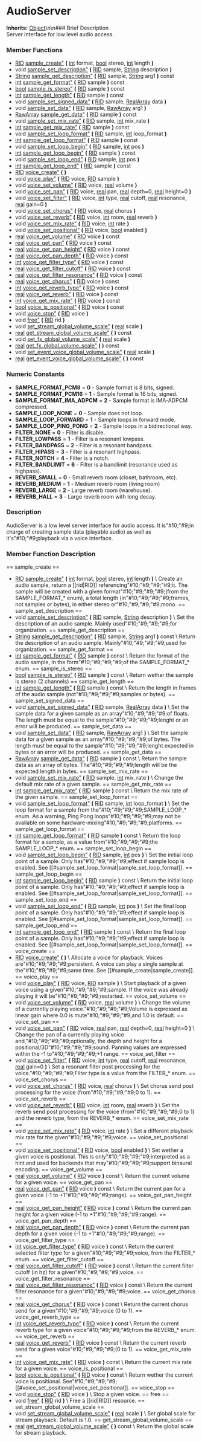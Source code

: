 #  AudioServer  
**Inherits:** [Object](class_object)\\n\\n###  Brief Description  
Server interface for low level audio access.
###  Member Functions 
  * [RID](class_rid) [sample_create"](#sample_create) **(** [int](class_int) format, [bool](class_bool) stereo, [int](class_int) length  **)**
  * void [sample_set_description"](#sample_set_description) **(** [RID](class_rid) sample, [String](class_string) description  **)**
  * [String](class_string) [sample_get_description"](#sample_get_description) **(** [RID](class_rid) sample, [String](class_string) arg1  **)** const
  * [int](class_int) [sample_get_format"](#sample_get_format) **(** [RID](class_rid) sample  **)** const
  * [bool](class_bool) [sample_is_stereo"](#sample_is_stereo) **(** [RID](class_rid) sample  **)** const
  * [int](class_int) [sample_get_length"](#sample_get_length) **(** [RID](class_rid) sample  **)** const
  * void [sample_set_signed_data"](#sample_set_signed_data) **(** [RID](class_rid) sample, [RealArray](class_realarray) data  **)**
  * void [sample_set_data"](#sample_set_data) **(** [RID](class_rid) sample, [RawArray](class_rawarray) arg1  **)**
  * [RawArray](class_rawarray) [sample_get_data"](#sample_get_data) **(** [RID](class_rid) sample  **)** const
  * void [sample_set_mix_rate"](#sample_set_mix_rate) **(** [RID](class_rid) sample, [int](class_int) mix_rate  **)**
  * [int](class_int) [sample_get_mix_rate"](#sample_get_mix_rate) **(** [RID](class_rid) sample  **)** const
  * void [sample_set_loop_format"](#sample_set_loop_format) **(** [RID](class_rid) sample, [int](class_int) loop_format  **)**
  * [int](class_int) [sample_get_loop_format"](#sample_get_loop_format) **(** [RID](class_rid) sample  **)** const
  * void [sample_set_loop_begin"](#sample_set_loop_begin) **(** [RID](class_rid) sample, [int](class_int) pos  **)**
  * [int](class_int) [sample_get_loop_begin"](#sample_get_loop_begin) **(** [RID](class_rid) sample  **)** const
  * void [sample_set_loop_end"](#sample_set_loop_end) **(** [RID](class_rid) sample, [int](class_int) pos  **)**
  * [int](class_int) [sample_get_loop_end"](#sample_get_loop_end) **(** [RID](class_rid) sample  **)** const
  * [RID](class_rid) [voice_create"](#voice_create) **(** **)**
  * void [voice_play"](#voice_play) **(** [RID](class_rid) voice, [RID](class_rid) sample  **)**
  * void [voice_set_volume"](#voice_set_volume) **(** [RID](class_rid) voice, [real](class_real) volume  **)**
  * void [voice_set_pan"](#voice_set_pan) **(** [RID](class_rid) voice, [real](class_real) pan, [real](class_real) depth=0, [real](class_real) height=0  **)**
  * void [voice_set_filter"](#voice_set_filter) **(** [RID](class_rid) voice, [int](class_int) type, [real](class_real) cutoff, [real](class_real) resonance, [real](class_real) gain=0  **)**
  * void [voice_set_chorus"](#voice_set_chorus) **(** [RID](class_rid) voice, [real](class_real) chorus  **)**
  * void [voice_set_reverb"](#voice_set_reverb) **(** [RID](class_rid) voice, [int](class_int) room, [real](class_real) reverb  **)**
  * void [voice_set_mix_rate"](#voice_set_mix_rate) **(** [RID](class_rid) voice, [int](class_int) rate  **)**
  * void [voice_set_positional"](#voice_set_positional) **(** [RID](class_rid) voice, [bool](class_bool) enabled  **)**
  * [real](class_real) [voice_get_volume"](#voice_get_volume) **(** [RID](class_rid) voice  **)** const
  * [real](class_real) [voice_get_pan"](#voice_get_pan) **(** [RID](class_rid) voice  **)** const
  * [real](class_real) [voice_get_pan_height"](#voice_get_pan_height) **(** [RID](class_rid) voice  **)** const
  * [real](class_real) [voice_get_pan_depth"](#voice_get_pan_depth) **(** [RID](class_rid) voice  **)** const
  * [int](class_int) [voice_get_filter_type"](#voice_get_filter_type) **(** [RID](class_rid) voice  **)** const
  * [real](class_real) [voice_get_filter_cutoff"](#voice_get_filter_cutoff) **(** [RID](class_rid) voice  **)** const
  * [real](class_real) [voice_get_filter_resonance"](#voice_get_filter_resonance) **(** [RID](class_rid) voice  **)** const
  * [real](class_real) [voice_get_chorus"](#voice_get_chorus) **(** [RID](class_rid) voice  **)** const
  * [int](class_int) [voice_get_reverb_type"](#voice_get_reverb_type) **(** [RID](class_rid) voice  **)** const
  * [real](class_real) [voice_get_reverb"](#voice_get_reverb) **(** [RID](class_rid) voice  **)** const
  * [int](class_int) [voice_get_mix_rate"](#voice_get_mix_rate) **(** [RID](class_rid) voice  **)** const
  * [bool](class_bool) [voice_is_positional"](#voice_is_positional) **(** [RID](class_rid) voice  **)** const
  * void [voice_stop"](#voice_stop) **(** [RID](class_rid) voice  **)**
  * void [free"](#free) **(** [RID](class_rid) rid  **)**
  * void [set_stream_global_volume_scale"](#set_stream_global_volume_scale) **(** [real](class_real) scale  **)**
  * [real](class_real) [get_stream_global_volume_scale"](#get_stream_global_volume_scale) **(** **)** const
  * void [set_fx_global_volume_scale"](#set_fx_global_volume_scale) **(** [real](class_real) scale  **)**
  * [real](class_real) [get_fx_global_volume_scale"](#get_fx_global_volume_scale) **(** **)** const
  * void [set_event_voice_global_volume_scale"](#set_event_voice_global_volume_scale) **(** [real](class_real) scale  **)**
  * [real](class_real) [get_event_voice_global_volume_scale"](#get_event_voice_global_volume_scale) **(** **)** const
###  Numeric Constants  
  * **SAMPLE_FORMAT_PCM8** = **0** - Sample format is 8 bits, signed.
  * **SAMPLE_FORMAT_PCM16** = **1** - Sample format is 16 bits, signed.
  * **SAMPLE_FORMAT_IMA_ADPCM** = **2** - Sample format is IMA-ADPCM compressed.
  * **SAMPLE_LOOP_NONE** = **0** - Sample does not loop.
  * **SAMPLE_LOOP_FORWARD** = **1** - Sample loops in forward mode.
  * **SAMPLE_LOOP_PING_PONG** = **2** - Sample loops in a bidirectional way.
  * **FILTER_NONE** = **0** - Filter is disable.
  * **FILTER_LOWPASS** = **1** - Filter is a resonant lowpass.
  * **FILTER_BANDPASS** = **2** - Filter is a resonant bandpass.
  * **FILTER_HIPASS** = **3** - Filter is a resonant highpass.
  * **FILTER_NOTCH** = **4** - Filter is a notch.
  * **FILTER_BANDLIMIT** = **6** - Filter is a bandlimit (resonance used as highpass).
  * **REVERB_SMALL** = **0** - Small reverb room (closet, bathroom, etc).
  * **REVERB_MEDIUM** = **1** - Medium reverb room (living room)
  * **REVERB_LARGE** = **2** - Large reverb room (warehouse).
  * **REVERB_HALL** = **3** - Large reverb room with long decay.
###  Description  
AudioServer is a low level server interface for audio access. It is"#10;"#9;in charge of creating sample data (playable audio) as well as it's"#10;"#9;playback via a voice interface.
###  Member Function Description  
==  sample_create  ==
  * [RID](class_rid) [sample_create"](#sample_create) **(** [int](class_int) format, [bool](class_bool) stereo, [int](class_int) length  **)**
\\
Create an audio sample, return a [[rid|RID]] referencing"#10;"#9;"#9;"#9;it. The sample will be created with a given format"#10;"#9;"#9;"#9;(from the SAMPLE_FORMAT_* enum), a total length (in"#10;"#9;"#9;"#9;frames, not samples or bytes), in either stereo or"#10;"#9;"#9;"#9;mono.
==  sample_set_description  ==
  * void [sample_set_description"](#sample_set_description) **(** [RID](class_rid) sample, [String](class_string) description  **)**
\\
Set the description of an audio sample. Mainly used"#10;"#9;"#9;"#9;for organization.
==  sample_get_description  ==
  * [String](class_string) [sample_get_description"](#sample_get_description) **(** [RID](class_rid) sample, [String](class_string) arg1  **)** const
\\
Return the description of an audio sample. Mainly"#10;"#9;"#9;"#9;used for organization.
==  sample_get_format  ==
  * [int](class_int) [sample_get_format"](#sample_get_format) **(** [RID](class_rid) sample  **)** const
\\
Return the format of the audio sample, in the form"#10;"#9;"#9;"#9;of the SAMPLE_FORMAT_* enum.
==  sample_is_stereo  ==
  * [bool](class_bool) [sample_is_stereo"](#sample_is_stereo) **(** [RID](class_rid) sample  **)** const
\\
Return wether the sample is stereo (2 channels)
==  sample_get_length  ==
  * [int](class_int) [sample_get_length"](#sample_get_length) **(** [RID](class_rid) sample  **)** const
\\
Return the length in frames of the audio sample (not"#10;"#9;"#9;"#9;samples or bytes).
==  sample_set_signed_data  ==
  * void [sample_set_signed_data"](#sample_set_signed_data) **(** [RID](class_rid) sample, [RealArray](class_realarray) data  **)**
\\
Set the sample data for a given sample as an array"#10;"#9;"#9;"#9;of floats. The length must be equal to the sample"#10;"#9;"#9;"#9;lenght or an error will be produced.
==  sample_set_data  ==
  * void [sample_set_data"](#sample_set_data) **(** [RID](class_rid) sample, [RawArray](class_rawarray) arg1  **)**
\\
Set the sample data for a given sample as an array"#10;"#9;"#9;"#9;of bytes. The length must be equal to the sample"#10;"#9;"#9;"#9;lenght expected in bytes or an error will be produced.
==  sample_get_data  ==
  * [RawArray](class_rawarray) [sample_get_data"](#sample_get_data) **(** [RID](class_rid) sample  **)** const
\\
Return the sample data as an array of bytes. The"#10;"#9;"#9;"#9;length will be the expected length in bytes.
==  sample_set_mix_rate  ==
  * void [sample_set_mix_rate"](#sample_set_mix_rate) **(** [RID](class_rid) sample, [int](class_int) mix_rate  **)**
\\
Change the default mix rate of a given sample.
==  sample_get_mix_rate  ==
  * [int](class_int) [sample_get_mix_rate"](#sample_get_mix_rate) **(** [RID](class_rid) sample  **)** const
\\
Return the mix rate of the given sample.
==  sample_set_loop_format  ==
  * void [sample_set_loop_format"](#sample_set_loop_format) **(** [RID](class_rid) sample, [int](class_int) loop_format  **)**
\\
Set the loop format for a sample from the"#10;"#9;"#9;"#9;SAMPLE_LOOP_* enum. As a warning, Ping Pong loops"#10;"#9;"#9;"#9;may not be available on some hardware-mixing"#10;"#9;"#9;"#9;platforms.
==  sample_get_loop_format  ==
  * [int](class_int) [sample_get_loop_format"](#sample_get_loop_format) **(** [RID](class_rid) sample  **)** const
\\
Return the loop format for a sample, as a value from"#10;"#9;"#9;"#9;the SAMPLE_LOOP_* enum.
==  sample_set_loop_begin  ==
  * void [sample_set_loop_begin"](#sample_set_loop_begin) **(** [RID](class_rid) sample, [int](class_int) pos  **)**
\\
Set the initial loop point of a sample. Only has"#10;"#9;"#9;"#9;effect if sample loop is enabled. See [[#sample_set_loop_format|sample_set_loop_format]].
==  sample_get_loop_begin  ==
  * [int](class_int) [sample_get_loop_begin"](#sample_get_loop_begin) **(** [RID](class_rid) sample  **)** const
\\
Return the initial loop point of a sample. Only has"#10;"#9;"#9;"#9;effect if sample loop is enabled. See [[#sample_set_loop_format|sample_set_loop_format]].
==  sample_set_loop_end  ==
  * void [sample_set_loop_end"](#sample_set_loop_end) **(** [RID](class_rid) sample, [int](class_int) pos  **)**
\\
Set the final loop point of a sample. Only has"#10;"#9;"#9;"#9;effect if sample loop is enabled. See [[#sample_set_loop_format|sample_set_loop_format]].
==  sample_get_loop_end  ==
  * [int](class_int) [sample_get_loop_end"](#sample_get_loop_end) **(** [RID](class_rid) sample  **)** const
\\
Return the final loop point of a sample. Only has"#10;"#9;"#9;"#9;effect if sample loop is enabled. See [[#sample_set_loop_format|sample_set_loop_format]].
==  voice_create  ==
  * [RID](class_rid) [voice_create"](#voice_create) **(** **)**
\\
Allocate a voice for playback. Voices are"#10;"#9;"#9;"#9;persistent. A voice can play a single sample at the"#10;"#9;"#9;"#9;same time. See [[#sample_create|sample_create]].
==  voice_play  ==
  * void [voice_play"](#voice_play) **(** [RID](class_rid) voice, [RID](class_rid) sample  **)**
\\
Start playback of a given voice using a given"#10;"#9;"#9;"#9;sample. If the voice was already playing it will be"#10;"#9;"#9;"#9;restarted.
==  voice_set_volume  ==
  * void [voice_set_volume"](#voice_set_volume) **(** [RID](class_rid) voice, [real](class_real) volume  **)**
\\
Change the volume of a currently playing voice."#10;"#9;"#9;"#9;Volume is expressed as linear gain where 0.0 is mute"#10;"#9;"#9;"#9;and 1.0 is default.
==  voice_set_pan  ==
  * void [voice_set_pan"](#voice_set_pan) **(** [RID](class_rid) voice, [real](class_real) pan, [real](class_real) depth=0, [real](class_real) height=0  **)**
\\
Change the pan of a currently playing voice and,"#10;"#9;"#9;"#9;optionally, the depth and height for a positional/3D"#10;"#9;"#9;"#9;sound. Panning values are expressed within the -1 to"#10;"#9;"#9;"#9;+1 range.
==  voice_set_filter  ==
  * void [voice_set_filter"](#voice_set_filter) **(** [RID](class_rid) voice, [int](class_int) type, [real](class_real) cutoff, [real](class_real) resonance, [real](class_real) gain=0  **)**
\\
Set a resonant filter post processing for the voice."#10;"#9;"#9;"#9;Filter type is a value from the FILTER_* enum.
==  voice_set_chorus  ==
  * void [voice_set_chorus"](#voice_set_chorus) **(** [RID](class_rid) voice, [real](class_real) chorus  **)**
\\
Set chorus send post processing for the voice (from"#10;"#9;"#9;"#9;0 to 1).
==  voice_set_reverb  ==
  * void [voice_set_reverb"](#voice_set_reverb) **(** [RID](class_rid) voice, [int](class_int) room, [real](class_real) reverb  **)**
\\
Set the reverb send post processing for the voice (from"#10;"#9;"#9;"#9;0 to 1) and the reverb type, from the REVERB_* enum.
==  voice_set_mix_rate  ==
  * void [voice_set_mix_rate"](#voice_set_mix_rate) **(** [RID](class_rid) voice, [int](class_int) rate  **)**
\\
Set a different playback mix rate for the given"#10;"#9;"#9;"#9;voice.
==  voice_set_positional  ==
  * void [voice_set_positional"](#voice_set_positional) **(** [RID](class_rid) voice, [bool](class_bool) enabled  **)**
\\
Set wether a given voice is positional. This is only"#10;"#9;"#9;"#9;interpreted as a hint and used for backends that may"#10;"#9;"#9;"#9;support binaural encoding.
==  voice_get_volume  ==
  * [real](class_real) [voice_get_volume"](#voice_get_volume) **(** [RID](class_rid) voice  **)** const
\\
Return the current volume for a given voice.
==  voice_get_pan  ==
  * [real](class_real) [voice_get_pan"](#voice_get_pan) **(** [RID](class_rid) voice  **)** const
\\
Return the current pan for a given voice (-1 to +1"#10;"#9;"#9;"#9;range).
==  voice_get_pan_height  ==
  * [real](class_real) [voice_get_pan_height"](#voice_get_pan_height) **(** [RID](class_rid) voice  **)** const
\\
Return the current pan height for a given voice (-1 to +1"#10;"#9;"#9;"#9;range).
==  voice_get_pan_depth  ==
  * [real](class_real) [voice_get_pan_depth"](#voice_get_pan_depth) **(** [RID](class_rid) voice  **)** const
\\
Return the current pan depth for a given voice (-1 to +1"#10;"#9;"#9;"#9;range).
==  voice_get_filter_type  ==
  * [int](class_int) [voice_get_filter_type"](#voice_get_filter_type) **(** [RID](class_rid) voice  **)** const
\\
Return the current selected filter type for a given"#10;"#9;"#9;"#9;voice, from the FILTER_* enum.
==  voice_get_filter_cutoff  ==
  * [real](class_real) [voice_get_filter_cutoff"](#voice_get_filter_cutoff) **(** [RID](class_rid) voice  **)** const
\\
Return the current filter cutoff (in hz) for a given"#10;"#9;"#9;"#9;voice.
==  voice_get_filter_resonance  ==
  * [real](class_real) [voice_get_filter_resonance"](#voice_get_filter_resonance) **(** [RID](class_rid) voice  **)** const
\\
Return the current filter resonance for a given"#10;"#9;"#9;"#9;voice.
==  voice_get_chorus  ==
  * [real](class_real) [voice_get_chorus"](#voice_get_chorus) **(** [RID](class_rid) voice  **)** const
\\
Return the current chorus send for a given"#10;"#9;"#9;"#9;voice (0 to 1).
==  voice_get_reverb_type  ==
  * [int](class_int) [voice_get_reverb_type"](#voice_get_reverb_type) **(** [RID](class_rid) voice  **)** const
\\
Return the current reverb type for a given voice"#10;"#9;"#9;"#9;from the REVERB_* enum.
==  voice_get_reverb  ==
  * [real](class_real) [voice_get_reverb"](#voice_get_reverb) **(** [RID](class_rid) voice  **)** const
\\
Return the current reverb send for a given voice"#10;"#9;"#9;"#9;(0 to 1).
==  voice_get_mix_rate  ==
  * [int](class_int) [voice_get_mix_rate"](#voice_get_mix_rate) **(** [RID](class_rid) voice  **)** const
\\
Return the current mix rate for a given voice.
==  voice_is_positional  ==
  * [bool](class_bool) [voice_is_positional"](#voice_is_positional) **(** [RID](class_rid) voice  **)** const
\\
Return wether the current voice is positional. See"#10;"#9;"#9;"#9;[[#voice_set_positional|voice_set_positional]].
==  voice_stop  ==
  * void [voice_stop"](#voice_stop) **(** [RID](class_rid) voice  **)**
\\
Stop a given voice.
==  free  ==
  * void [free"](#free) **(** [RID](class_rid) rid  **)**
\\
Free a [[rid|RID]] resource.
==  set_stream_global_volume_scale  ==
  * void [set_stream_global_volume_scale"](#set_stream_global_volume_scale) **(** [real](class_real) scale  **)**
\\
Set global scale for stream playback. Default is 1.0.
==  get_stream_global_volume_scale  ==
  * [real](class_real) [get_stream_global_volume_scale"](#get_stream_global_volume_scale) **(** **)** const
\\
Return the global scale for stream playback.
